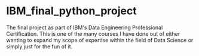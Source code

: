 # IBM_final_python_project
The final project as part of IBM's Data Engineering Professional Certification. This is one of the many courses I have done out of either wanting to expand my scope of expertise within the field of Data Science or simply just for the fun of it.
